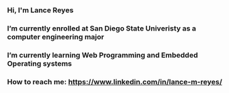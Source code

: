 ### Hi, I'm Lance Reyes 
### I’m currently enrolled at San Diego State Univeristy as a computer engineering major
### I’m currently learning Web Programming and Embedded Operating systems
### How to reach me: https://www.linkedin.com/in/lance-m-reyes/

<!--
**LanceR321/LanceR321** is a ✨ _special_ ✨ repository because its `README.md` (this file) appears on your GitHub profile.

Here are some ideas to get you started:

- I’m currently enrolled at San Diego State Univeristy as a computer engineering major
- I’m currently learning Web Programming and Embedded Operating systems
- How to reach me: https://www.linkedin.com/in/lance-m-reyes/

-->
